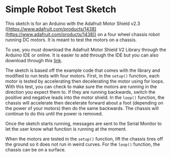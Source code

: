 # Simple Robot Test Sketch #

This sketch is for an Arduino with the Adafruit Motor Shield v2.3 ([https://www.adafruit.com/products/1438](https://www.adafruit.com/products/1438)) on a four wheel chassis robot running DC motors. It is meant to test the motors on a chassis.

To use, you must download the Adafruit Motor Shield V2 Library through the Arduino IDE or online. It is easier to add through the IDE but you can also download through this [link](https://github.com/ladyada/Adafruit_Motor_Shield_V2_Library/archive/master.zip).

The sketch is based off the example code that comes with the library and modified to run tests with four motors. First, in the `setup()` function, each motor is tested by accelerating then decelerating the motor using for loops. With this test, you can check to make sure the motors are running in the direction you expect them to. If they are running backwards, switch the positive and negative leads into the motor shield. In the `loop()` function, the chassis will accelerate then decelerate forward about a foot (depending on the power of your motors) then do the same backwards. The chassis will continue to do this until the power is removed.

Once the sketch starts running, messages are sent to the Serial Monitor to let the user know what function is running at the moment.

When the motors are tested in the `setup()` function, lift the chassis tires off the ground so it does not run in weird curves. For the `loop()` function, the chassis can be on a surface.